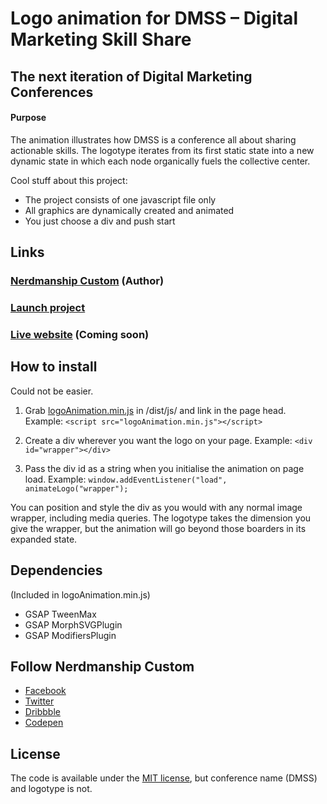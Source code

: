 # Logo animation for DMSS – Digital Marketing Skill Share
## The next iteration of Digital Marketing Conferences

#### Purpose
The animation illustrates how DMSS is a conference all about sharing actionable skills. The logotype iterates from its first static state into a new dynamic state in which each node organically fuels the collective center.

Cool stuff about this project:
* The project consists of one javascript file only
* All graphics are dynamically created and animated
* You just choose a div and push start

## Links

### [Nerdmanship Custom](http://www.nerdmanship.com/) (Author)
### [Launch project](https://nerdmanship.github.io/DMSS-Logo-animation/dist)
### [Live website](https://www.dmss.io/) (Coming soon)

## How to install

Could not be easier.

1. Grab [logoAnimation.min.js](https://github.com/nerdmanship/DMSS-Logo-animation/blob/master/dist/js/logoAnimation.min.js) in /dist/js/ and link in the page head.  Example: `<script src="logoAnimation.min.js"></script>`

2. Create a div wherever you want the logo on your page.
Example: `<div id="wrapper"></div>`

3. Pass the div id as a string when you initialise the animation on page load.
Example: `window.addEventListener("load", animateLogo("wrapper");`

You can position and style the div as you would with any normal image wrapper, including media queries. The logotype takes the dimension you give the wrapper, but the animation will go beyond those boarders in its expanded state.

## Dependencies
(Included in logoAnimation.min.js)
* GSAP TweenMax
* GSAP MorphSVGPlugin
* GSAP ModifiersPlugin

## Follow Nerdmanship Custom
* [Facebook](http://www.facebook.com/nerdmanship)
* [Twitter](http://www.twitter.com/stromqvist)
* [Dribbble](http://www.dribbble.com/stromqvist)
* [Codepen](http://www.codepen.io/nerdmanship)

## License

The code is available under the [MIT license](LICENSE.txt), but conference name (DMSS) and logotype is not.